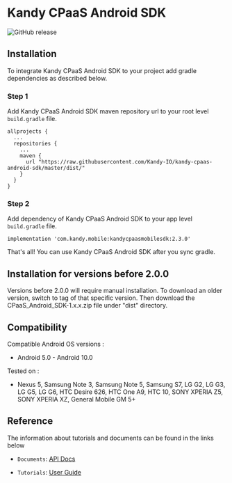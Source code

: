 # Kandy CPaaS Android SDK

<p>
    <img alt="GitHub release" src="https://img.shields.io/github/v/release/kandy-io/kandy-cpaas-android-sdk">
</p>

## Installation
To integrate Kandy CPaaS Android SDK to your project add gradle dependencies as described below.

### Step 1
Add Kandy CPaaS Android SDK maven repository url to your root level `build.gradle` file.

```
allprojects {
  ...
  repositories {
    ...
    maven {
      url "https://raw.githubusercontent.com/Kandy-IO/kandy-cpaas-android-sdk/master/dist/"
    }
  }
}
```

### Step 2
Add dependency of Kandy CPaaS Android SDK to your app level `build.gradle` file.

```
implementation 'com.kandy.mobile:kandycpaasmobilesdk:2.3.0'
```

That's all! You can use Kandy CPaaS Android SDK after you sync gradle.

## Installation for versions before 2.0.0
Versions before 2.0.0 will require manual installation. To download an older version, switch to tag of that specific version. Then download the CPaaS_Android_SDK-1.x.x.zip file under "dist" directory.

## Compatibility
Compatible Android OS versions :

* Android 5.0 - Android 10.0

Tested on :

* Nexus 5, Samsung Note 3, Samsung Note 5, Samsung S7, LG G2, LG G3, LG G5, LG G6, HTC Desire 626, HTC One A9, HTC 10, SONY XPERIA Z5, SONY XPERIA XZ, General Mobile GM 5+

## Reference

The information about tutorials and documents can be found in the links below

* `Documents`: [API Docs](https://kandy-io.github.io/kandy-cpaas-android-sdk/docs)

* `Tutorials`: [User Guide](https://kandy-io.github.io/kandy-cpaas-android-sdk/tutorials)
